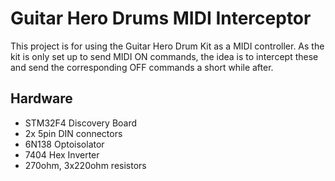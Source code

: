 Guitar Hero Drums MIDI Interceptor
==================================

This project is for using the Guitar Hero Drum Kit as a MIDI controller. As the kit is only set up to send MIDI ON commands, the idea is to intercept these and send the corresponding OFF commands a short while after. 

Hardware
--------

- STM32F4 Discovery Board
- 2x 5pin DIN connectors
- 6N138 Optoisolator 
- 7404 Hex Inverter
- 270ohm, 3x220ohm resistors


